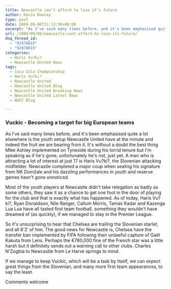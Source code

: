 ```yaml
---
title: Newcastle can’t afford to lose it’s future
author: Kevin Doocey
type: post
date: 2009-09-06T11:13:50+00:00
excerpt: "As I've said many times before, and it's been emphasised quite a lot elsewhere is the.."
url: /2009/09/06/newcastle-cant-afford-to-lose-its-future/
dsq_thread_id:
  - "92978015"
  - "92978015"
categories:
  - Haris Vu?ki?
  - Newcastle United News
tags:
  - Coca Cola Championship
  - Haris Vu?ki?
  - Newcastle United
  - Newcastle United Blog
  - Newcastle United Breaking News
  - Newcastle United Latest News
  - NUFC Blog

---
```

### Vuckic - Becoming a target for big European teams

As I've said many times before, and it's been emphasised quite a lot elsewhere is the youth setup Newcastle United have at the minute and indeed the fruit we are bearing from it. It's without a doubt the best thing Mike Ashley implemented on Tyneside during his torrid tenure but I'm speaking as if he's gone, unfortunately he's not, just yet. A man who is attracting a lot of interest at just 17 is  Haris Vu?ki?, the Slovenian attacking midfielder. Newcastle completed a major coup when sealing his signature from NK Domžale and his dazzling performances in youth and reserve games hasn't gone unnoticed.

Most of the youth players at Newcastle didn't take relegation as badly as some others, they saw it as a chance to get one foot in the door of playing for the club and that is exactly what has happened. As of today, Haris Vu?ki?, Ryan Donaldson, Nile Ranger, Callum Morris, Tamas Kadar and Kazenga Lua Lua have all tasted first team football, something they wouldn't have dreamed of (as quickly), if we managed to stay in the Premier League.

So it's unsurprising to hear that Chelsea are trailing the Slovenian starlet, and all 6'2&#8242; of him. The good news for Newcastle is, Chelsea have the transfer ban implemented by FIFA following their unlawful capture of Gaël Kakuta from Lens. Perhaps the €780,000 fine of the French star was a little harsh but it definitely sends out a warning call to other clubs. Charles N'Zogbia to Newcastle from Le Harve springs to mind.

If we manage to keep Vuckic, which will be a task by itself, we can expect great things from the Slovenian, and many more first team appearances, to say the least.

Comments welcome

